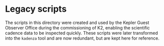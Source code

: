 Legacy scripts
==============
The scripts in this directory were created and used by
the Kepler Guest Observer Office during the commissioning of K2,
enabling the scientific cadence data to be inspected quickly.
These scripts were later transformed into the `kadenza` tool
and are now redundant, but are kept here for reference.

